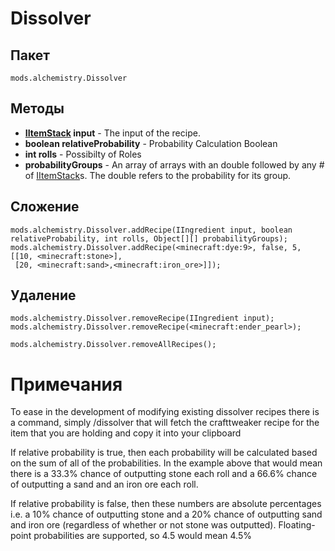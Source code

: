 # Dissolver

## Пакет
`mods.alchemistry.Dissolver`

## Методы
- **[IItemStack](/Vanilla/Items/IItemStack/) input** - The input of the recipe.
- **boolean relativeProbability** - Probability Calculation Boolean
- **int rolls** -  Possibilty of Roles
- **probabilityGroups** - An array of arrays with an double followed by any # of [IItemStack](/Vanilla/Items/IItemStack/)s. The double refers to the probability for its group.

## Сложение
```zenscript
mods.alchemistry.Dissolver.addRecipe(IIngredient input, boolean relativeProbability, int rolls, Object[][] probabilityGroups);
mods.alchemistry.Dissolver.addRecipe(<minecraft:dye:9>, false, 5,
[[10, <minecraft:stone>], 
 [20, <minecraft:sand>,<minecraft:iron_ore>]]);
```

## Удаление
```zenscript
mods.alchemistry.Dissolver.removeRecipe(IIngredient input);
mods.alchemistry.Dissolver.removeRecipe(<minecraft:ender_pearl>);

mods.alchemistry.Dissolver.removeAllRecipes();
```

# Примечания
To ease in the development of modifying existing dissolver recipes there is a command, simply /dissolver that will fetch the crafttweaker recipe for the item that you are holding and copy it into your clipboard

If relative probability is true, then each probability will be calculated based on the sum of all of the probabilities. In the example above that would mean there is a 33.3% chance of outputting stone each roll and a 66.6% chance of outputting a sand and an iron ore each roll.

If relative probability is false, then these numbers are absolute percentages i.e. a 10% chance of outputting stone and a 20% chance of outputting sand and iron ore (regardless of whether or not stone was outputted). Floating-point probabilities are supported, so 4.5 would mean 4.5%

